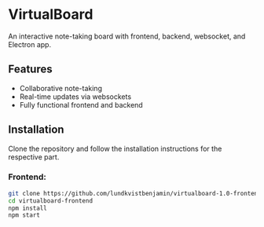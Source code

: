# VirtualBoard
An interactive note-taking board with frontend, backend, websocket, and Electron app.

## Features
- Collaborative note-taking
- Real-time updates via websockets
- Fully functional frontend and backend

## Installation
Clone the repository and follow the installation instructions for the respective part.

### Frontend:
```bash
git clone https://github.com/lundkvistbenjamin/virtualboard-1.0-frontend.git
cd virtualboard-frontend
npm install
npm start
